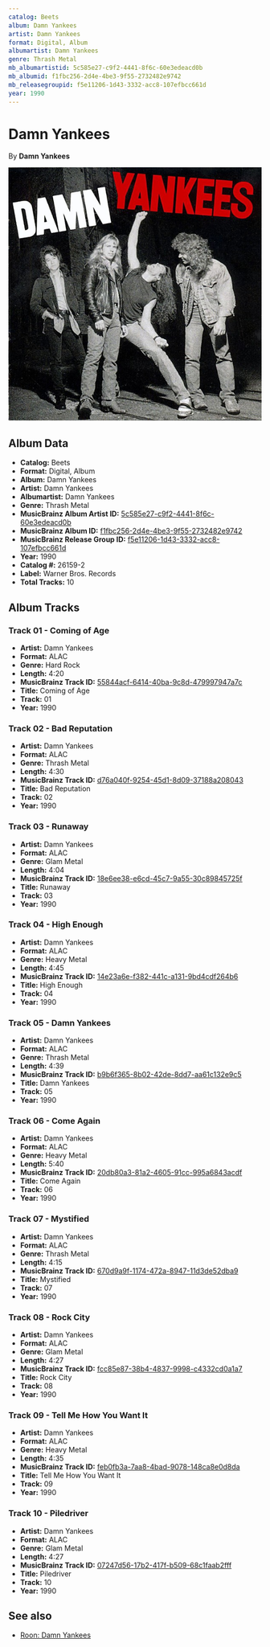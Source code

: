 ```yaml
---
catalog: Beets
album: Damn Yankees
artist: Damn Yankees
format: Digital, Album
albumartist: Damn Yankees
genre: Thrash Metal
mb_albumartistid: 5c585e27-c9f2-4441-8f6c-60e3edeacd0b
mb_albumid: f1fbc256-2d4e-4be3-9f55-2732482e9742
mb_releasegroupid: f5e11206-1d43-3332-acc8-107efbcc661d
year: 1990
---
```


# Damn Yankees

By **Damn Yankees**

![](../../assets/beetscovers/Damn_Yankees-Damn_Yankees.jpg)

## Album Data

- **Catalog:** Beets
- **Format:** Digital, Album
- **Album:** Damn Yankees
- **Artist:** Damn Yankees
- **Albumartist:** Damn Yankees
- **Genre:** Thrash Metal
- **MusicBrainz Album Artist ID:** [5c585e27-c9f2-4441-8f6c-60e3edeacd0b](https://musicbrainz.org/artist/5c585e27-c9f2-4441-8f6c-60e3edeacd0b)
- **MusicBrainz Album ID:** [f1fbc256-2d4e-4be3-9f55-2732482e9742](https://musicbrainz.org/release/f1fbc256-2d4e-4be3-9f55-2732482e9742)
- **MusicBrainz Release Group ID:** [f5e11206-1d43-3332-acc8-107efbcc661d](https://musicbrainz.org/release-group/f5e11206-1d43-3332-acc8-107efbcc661d)
- **Year:** 1990
- **Catalog #:** 26159-2
- **Label:** Warner Bros. Records
- **Total Tracks:** 10

## Album Tracks

### Track 01 - Coming of Age

- **Artist:** Damn Yankees
- **Format:** ALAC
- **Genre:** Hard Rock
- **Length:** 4:20
- **MusicBrainz Track ID:** [55844acf-6414-40ba-9c8d-479997947a7c](https://musicbrainz.org/recording/55844acf-6414-40ba-9c8d-479997947a7c)
- **Title:** Coming of Age
- **Track:** 01
- **Year:** 1990

### Track 02 - Bad Reputation

- **Artist:** Damn Yankees
- **Format:** ALAC
- **Genre:** Thrash Metal
- **Length:** 4:30
- **MusicBrainz Track ID:** [d76a040f-9254-45d1-8d09-37188a208043](https://musicbrainz.org/recording/d76a040f-9254-45d1-8d09-37188a208043)
- **Title:** Bad Reputation
- **Track:** 02
- **Year:** 1990

### Track 03 - Runaway

- **Artist:** Damn Yankees
- **Format:** ALAC
- **Genre:** Glam Metal
- **Length:** 4:04
- **MusicBrainz Track ID:** [18e6ee38-e6cd-45c7-9a55-30c89845725f](https://musicbrainz.org/recording/18e6ee38-e6cd-45c7-9a55-30c89845725f)
- **Title:** Runaway
- **Track:** 03
- **Year:** 1990

### Track 04 - High Enough

- **Artist:** Damn Yankees
- **Format:** ALAC
- **Genre:** Heavy Metal
- **Length:** 4:45
- **MusicBrainz Track ID:** [14e23a6e-f382-441c-a131-9bd4cdf264b6](https://musicbrainz.org/recording/14e23a6e-f382-441c-a131-9bd4cdf264b6)
- **Title:** High Enough
- **Track:** 04
- **Year:** 1990

### Track 05 - Damn Yankees

- **Artist:** Damn Yankees
- **Format:** ALAC
- **Genre:** Thrash Metal
- **Length:** 4:39
- **MusicBrainz Track ID:** [b9b6f365-8b02-42de-8dd7-aa61c132e9c5](https://musicbrainz.org/recording/b9b6f365-8b02-42de-8dd7-aa61c132e9c5)
- **Title:** Damn Yankees
- **Track:** 05
- **Year:** 1990

### Track 06 - Come Again

- **Artist:** Damn Yankees
- **Format:** ALAC
- **Genre:** Heavy Metal
- **Length:** 5:40
- **MusicBrainz Track ID:** [20db80a3-81a2-4605-91cc-995a6843acdf](https://musicbrainz.org/recording/20db80a3-81a2-4605-91cc-995a6843acdf)
- **Title:** Come Again
- **Track:** 06
- **Year:** 1990

### Track 07 - Mystified

- **Artist:** Damn Yankees
- **Format:** ALAC
- **Genre:** Thrash Metal
- **Length:** 4:15
- **MusicBrainz Track ID:** [670d9a9f-1174-472a-8947-11d3de52dba9](https://musicbrainz.org/recording/670d9a9f-1174-472a-8947-11d3de52dba9)
- **Title:** Mystified
- **Track:** 07
- **Year:** 1990

### Track 08 - Rock City

- **Artist:** Damn Yankees
- **Format:** ALAC
- **Genre:** Glam Metal
- **Length:** 4:27
- **MusicBrainz Track ID:** [fcc85e87-38b4-4837-9998-c4332cd0a1a7](https://musicbrainz.org/recording/fcc85e87-38b4-4837-9998-c4332cd0a1a7)
- **Title:** Rock City
- **Track:** 08
- **Year:** 1990

### Track 09 - Tell Me How You Want It

- **Artist:** Damn Yankees
- **Format:** ALAC
- **Genre:** Heavy Metal
- **Length:** 4:35
- **MusicBrainz Track ID:** [feb0fb3a-7aa8-4bad-9078-148ca8e0d8da](https://musicbrainz.org/recording/feb0fb3a-7aa8-4bad-9078-148ca8e0d8da)
- **Title:** Tell Me How You Want It
- **Track:** 09
- **Year:** 1990

### Track 10 - Piledriver

- **Artist:** Damn Yankees
- **Format:** ALAC
- **Genre:** Glam Metal
- **Length:** 4:27
- **MusicBrainz Track ID:** [07247d56-17b2-417f-b509-68c1faab2fff](https://musicbrainz.org/recording/07247d56-17b2-417f-b509-68c1faab2fff)
- **Title:** Piledriver
- **Track:** 10
- **Year:** 1990


## See also

- [Roon: Damn Yankees](../../Roon/Damn_Yankees/Damn_Yankees.md)
